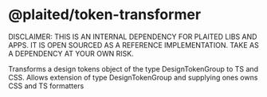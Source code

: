 # @plaited/token-transformer

DISCLAIMER: THIS IS AN INTERNAL DEPENDENCY FOR PLAITED LIBS AND APPS. IT IS OPEN SOURCED AS A REFERENCE IMPLEMENTATION. TAKE AS A DEPENDENCY AT YOUR OWN RISK.

Transforms a design tokens object of the type DesignTokenGroup to TS and CSS.
Allows extension of type DesignTokenGroup and supplying ones owns CSS and TS
formatters
